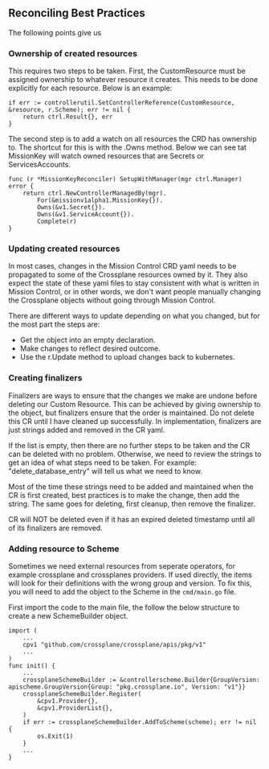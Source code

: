 ## Reconciling Best Practices

The following points give us

### Ownership of created resources

This requires two steps to be taken. First, the CustomResource must be assigned ownership to whatever resource it creates. This needs to be done explicitly for each resource. Below is an example:

```
if err := controllerutil.SetControllerReference(CustomResource, &resource, r.Scheme); err != nil {
    return ctrl.Result{}, err
}
```

The second step is to add a watch on all resources the CRD has ownership to. The shortcut for this is with the .Owns method. Below we can see tat MissionKey will watch owned resources that are Secrets or ServicesAccounts.

```
func (r *MissionKeyReconciler) SetupWithManager(mgr ctrl.Manager) error {
	return ctrl.NewControllerManagedBy(mgr).
		For(&missionv1alpha1.MissionKey{}).
		Owns(&v1.Secret{}).
		Owns(&v1.ServiceAccount{}).
		Complete(r)
}
```
### Updating created resources

In most cases, changes in the Mission Control CRD yaml needs to be propagated to some of the Crossplane resources owned by it. They also expect the state of these yaml files to stay consistent with what is written in Mission Control, or in other words, we don't want people manually changing the Crossplane objects without going through Mission Control.

There are different ways to update depending on what you changed, but for the most part the steps are:
- Get the object into an empty declaration.
- Make changes to reflect desired outcome.
- Use the r.Update method to upload changes back to kubernetes.

### Creating finalizers

Finalizers are ways to ensure that the changes we make are undone before deleting our Custom Resource. This can be achieved by giving ownership to the object, but finalizers ensure that the order is maintained. Do not delete this CR until I have cleaned up successfully. In implementation, finalizers are just strings added and removed in the CR yaml.

If the list is empty, then there are no further steps to be taken and the CR can be deleted with no problem. Otherwise, we need to review the strings to get an idea of what steps need to be taken. For example: "delete_database_entry" will tell us what we need to know.

Most of the time these strings need to be added and maintained when the CR is first created, best practices is to make the change, then add the string. The same goes for deleting, first cleanup, then remove the finalizer.

CR will NOT be deleted even if it has an expired deleted timestamp until all of its finalizers are removed.

### Adding resource to Scheme

Sometimes we need external resources from seperate operators, for example crossplane and crossplanes providers. If used directly, the items will look for their definitions with the wrong group and version. To fix this, you will need to add the object to the Scheme in the `cmd/main.go` file.

First import the code to the main file, the follow the below structure to create a new SchemeBuilder object.

```
import (
    ...
    cpv1 "github.com/crossplane/crossplane/apis/pkg/v1"
    ...
)
func init() {
    ...
    crossplaneSchemeBuilder := &controllerscheme.Builder{GroupVersion: apischeme.GroupVersion{Group: "pkg.crossplane.io", Version: "v1"}}
    crossplaneSchemeBuilder.Register(
        &cpv1.Provider{},
        &cpv1.ProviderList{},
    )
    if err := crossplaneSchemeBuilder.AddToScheme(scheme); err != nil {
        os.Exit(1)
    }
    ...
}
```
